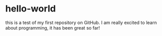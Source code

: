 # hello-world
this is a test of my first repository on GitHub.
I am really excited to learn about programming, it has been great so far!

